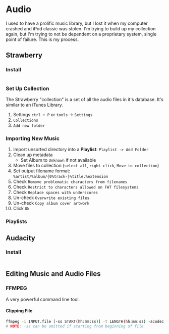 # Audio
I used to have a prolific music library, but I lost it when my computer crashed and iPod classic was stolen.
I'm trying to build up my collection again, but I'm trying to not be dependent on a proprietary system, single point of failure.
This is my process.

## Strawberry
### Install
```bash
```

### Set Up Collection
The Strawberry "collection" is a set of all the audio files in it's database.
It's similar to an iTunes Library.

1. Settings `ctrl + P` or `tools` -> `Settings`
2. `Collections`
3. `Add new folder`

### Importing New Music

1. Import unsorted directory into a **Playlist**: `Playlist -> Add Folder`
2. Clean up metadata
   - Set Album to `Unknown` if not available
3. Move files to collection (`select all`, `right click`, `Move to collection`)
4. Set output filename format: `%artist/%album/{0%track-}%title.%extension`
5. Check `Remove problematic characters from filenames`
5. Check `Restrict to characters allowed on FAT filesystems`
6. Check `Replace spaces with underscores`
7. Un-check `Overwrite existing files`
8. Un-check `Copy album cover artwork`
9. Click `Ok`

### Playlists





## Audacity
### Install
```bash
```





## Editing Music and Audio Files
### FFMPEG
A very powerful command line tool.

#### Clipping File
```bash
ffmpeg -i INPUT.file [-ss START(hh:mm:ss)] -t LENGTH(hh:mm:ss) -acodec copy OUTPUT.file
# NOTE: -ss can be omitted if starting from beginning of file
```
